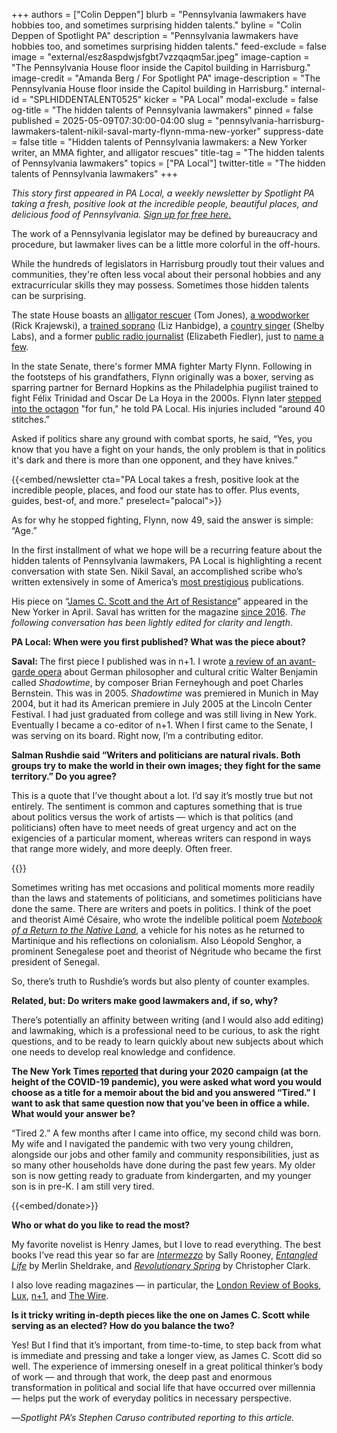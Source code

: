 +++
authors = ["Colin Deppen"]
blurb = "Pennsylvania lawmakers have hobbies too, and sometimes surprising hidden talents."
byline = "Colin Deppen of Spotlight PA"
description = "Pennsylvania lawmakers have hobbies too, and sometimes surprising hidden talents."
feed-exclude = false
image = "external/esz8aspdwjsfgbt7vzzqaqm5ar.jpeg"
image-caption = "The Pennsylvania House floor inside the Capitol building in Harrisburg."
image-credit = "Amanda Berg / For Spotlight PA"
image-description = "The Pennsylvania House floor inside the Capitol building in Harrisburg."
internal-id = "SPLHIDDENTALENT0525"
kicker = "PA Local"
modal-exclude = false
og-title = "The hidden talents of Pennsylvania lawmakers"
pinned = false
published = 2025-05-09T07:30:00-04:00
slug = "pennsylvania-harrisburg-lawmakers-talent-nikil-saval-marty-flynn-mma-new-yorker"
suppress-date = false
title = "Hidden talents of Pennsylvania lawmakers: a New Yorker writer, an MMA fighter, and alligator rescues"
title-tag = "The hidden talents of Pennsylvania lawmakers"
topics = ["PA Local"]
twitter-title = "The hidden talents of Pennsylvania lawmakers"
+++

<em>This story first appeared in PA Local, a weekly newsletter by Spotlight PA taking a fresh, positive look at the incredible people, beautiful places, and delicious food of Pennsylvania. </em><a href="https://www.spotlightpa.org/newsletters"><em>Sign up for free here.</em></a><strong></strong>

The work of a Pennsylvania legislator may be defined by bureaucracy and procedure, but lawmaker lives can be a little more colorful in the off-hours.

While the hundreds of legislators in Harrisburg proudly tout their values and communities, they&#39;re often less vocal about their personal hobbies and any extracurricular skills they may possess. Sometimes those hidden talents can be surprising.

The state House boasts an <a href="https://triblive.com/local/valley-news-dispatch/alligator-last-seen-in-the-kiski-river-remains-missing-as-lawmaker-proposes-law-aimed-at-exotic-pet-owners/">alligator rescuer</a> (Tom Jones), <a href="https://www.pahouse.com/krajewski/About/Biography">a woodworker</a> (Rick Krajewski), a <a href="https://www.pahouse.com/Hanbidge/About/Biography">trained soprano</a> (Liz Hanbidge), a <a href="https://www.youtube.com/watch?v=0TzEODsrEc8">country singer</a> (Shelby Labs), and a former <a href="https://whyy.org/person/elizabeth-fiedler/page/3/">public radio journalist</a> (Elizabeth Fiedler), just to <a href="https://www.spotlightpa.org/news/2025/02/pennsylvania-state-song-russ-diamond-jim-struzzi-ann-flood-eddie-day-pashinski/">name a few</a>.

In the state Senate, there&#39;s former MMA fighter Marty Flynn. Following in the footsteps of his grandfathers, Flynn originally was a boxer, serving as sparring partner for Bernard Hopkins as the Philadelphia pugilist trained to fight Félix Trinidad and Oscar De La Hoya in the 2000s. Flynn later <a href="https://www.thetimes-tribune.com/2010/01/29/scrantons-flynn-gets-his-revenge-in-cage-fight-3/">stepped into the octagon</a> &#34;for fun,&#34; he told PA Local. His injuries included “around 40 stitches.”

Asked if politics share any ground with combat sports, he said, “Yes, you know that you have a fight on your hands, the only problem is that in politics it&#39;s dark and there is more than one opponent, and they have knives.”

{{<embed/newsletter cta="PA Local takes a fresh, positive look at the incredible people, places, and food our state has to offer. Plus events, guides, best-of, and more." preselect="palocal">}}

As for why he stopped fighting, Flynn, now 49, said the answer is simple: “Age.”

In the first installment of what we hope will be a recurring feature about the hidden talents of Pennsylvania lawmakers, PA Local is highlighting a recent conversation with state Sen. Nikil Saval, an accomplished scribe who’s written extensively in some of America’s <a href="https://www.nytimes.com/by/nikil-saval">most prestigious</a> publications.

His piece on “<a href="https://www.newyorker.com/magazine/2025/04/14/in-praise-of-floods-james-c-scott-book-review">James C. Scott and the Art of Resistance</a>” appeared in the New Yorker in April. Saval has written for the magazine <a href="https://www.newyorker.com/contributors/nikil-saval">since 2016</a>. <em>The following conversation has been lightly edited for clarity and length</em>.

<strong>PA Local: When were you first published? What was the piece about? </strong>

<strong>Saval: </strong>The first piece I published was in n\+1. I wrote <a href="https://www.nplusonemag.com/online-only/online-only/benjamin-extremis/">a review of an avant-garde opera</a> about German philosopher and cultural critic Walter Benjamin called <em>Shadowtime</em>, by composer Brian Ferneyhough and poet Charles Bernstein. This was in 2005. <em>Shadowtime </em>was premiered in Munich in May 2004, but it had its American premiere in July 2005 at the Lincoln Center Festival. I had just graduated from college and was still living in New York. Eventually I became a co-editor of n\+1. When I first came to the Senate, I was serving on its board. Right now, I’m a contributing editor.

<strong>Salman Rushdie said “Writers and politicians are natural rivals. Both groups try to make the world in their own images; they fight for the same territory.” Do you agree?</strong>

This is a quote that I’ve thought about a lot. I’d say it’s mostly true but not entirely. The sentiment is common and captures something that is true about politics versus the work of artists — which is that politics (and politicians) often have to meet needs of great urgency and act on the exigencies of a particular moment, whereas writers can respond in ways that range more widely, and more deeply. Often freer.

{{<picture src="2023/12/01jq-6qjz-hefr-cmnx.jpeg" description="State Sen. Nikil Saval at a rally for permanent funding of the Whole-Home Repairs program in Lancaster, April 21, 2023." caption="State Sen. Nikil Saval at a rally for permanent funding of the Whole-Home Repairs program in Lancaster, April 21, 2023." credit="Pennsylvania Senate">}}

Sometimes writing has met occasions and political moments more readily than the laws and statements of politicians, and sometimes politicians have done the same. There are writers and poets in politics. I think of the poet and theorist Aimé Césaire, who wrote the indelible political poem <a href="https://www.weslpress.org/9780819500663/the-original-1939-notebook-of-a-return-to-the-native-land/"><em>Notebook of a Return to the Native Land</em></a>, a vehicle for his notes as he returned to Martinique and his reflections on colonialism. Also Léopold Senghor, a prominent Senegalese poet and theorist of Négritude who became the first president of Senegal.

So, there’s truth to Rushdie’s words but also plenty of counter examples.

<strong>Related, but: Do writers make good lawmakers and, if so, why?</strong>

There’s potentially an affinity between writing (and I would also add editing) and lawmaking, which is a professional need to be curious, to ask the right questions, and to be ready to learn quickly about new subjects about which one needs to develop real knowledge and confidence.

<strong>The New York Times </strong><a href="https://www.nytimes.com/2020/05/28/style/nikil-saval-pennsylvania.html"><strong>reported</strong></a><strong> that during your 2020 campaign (at the height of the COVID-19 pandemic), you were asked what word you would choose as a title for a memoir about the bid and you answered “Tired.&#34; I want to ask that same question now that you’ve been in office a while. What would your answer be?</strong>

“Tired 2.” A few months after I came into office, my second child was born. My wife and I navigated the pandemic with two very young children, alongside our jobs and other family and community responsibilities, just as so many other households have done during the past few years. My older son is now getting ready to graduate from kindergarten, and my younger son is in pre-K. I am still very tired.

{{<embed/donate>}}

<strong>Who or what do you like to read the most?</strong>

My favorite novelist is Henry James, but I love to read everything. The best books I’ve read this year so far are <a href="https://www.faber.co.uk/product/9780571365463-intermezzo/?srsltid=AfmBOoofgcvOZcheDwkxCUYvq5QvJVIOVebJmwXECDsCFe_OtCFvLoDM"><em>Intermezzo</em></a> by Sally Rooney, <a href="https://www.penguinrandomhouse.com/books/566795/entangled-life-by-merlin-sheldrake/"><em>Entangled Life</em></a> by Merlin Sheldrake, and <a href="https://www.penguinrandomhouse.com/books/575663/revolutionary-spring-by-christopher-clark/"><em>Revolutionary Spring</em></a> by Christopher Clark.

I also love reading magazines — in particular, the <a href="https://www.lrb.co.uk/">London Review of Books</a>, <a href="https://lux-magazine.com/">Lux</a>, <a href="https://www.nplusonemag.com/">n\+1</a>, and <a href="https://www.thewire.co.uk/home/">The Wire</a>.

<strong>Is it tricky writing in-depth pieces like the one on James C. Scott while serving as an elected? How do you balance the two?</strong>

Yes! But I find that it’s important, from time-to-time, to step back from what is immediate and pressing and take a longer view, as James C. Scott did so well. The experience of immersing oneself in a great political thinker’s body of work — and through that work, the deep past and enormous transformation in political and social life that have occurred over millennia — helps put the work of everyday politics in necessary perspective.

—<em>Spotlight PA’s Stephen Caruso contributed reporting to this article.</em>

